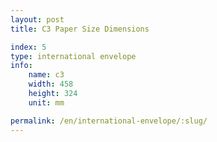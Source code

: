 ```yaml
---
layout: post
title: C3 Paper Size Dimensions

index: 5
type: international envelope
info:
    name: c3
    width: 458
    height: 324
    unit: mm

permalink: /en/international-envelope/:slug/
---
```



